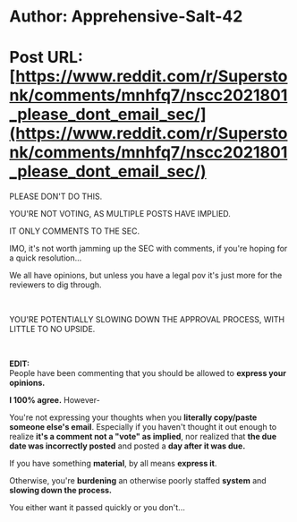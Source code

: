 # Author: Apprehensive-Salt-42
# Post URL: [https://www.reddit.com/r/Superstonk/comments/mnhfq7/nscc2021801_please_dont_email_sec/](https://www.reddit.com/r/Superstonk/comments/mnhfq7/nscc2021801_please_dont_email_sec/)


PLEASE DON'T DO THIS.

YOU'RE NOT VOTING, AS MULTIPLE POSTS HAVE IMPLIED.

IT ONLY COMMENTS TO THE SEC.

IMO, it's not worth jamming up the SEC with comments, if you're hoping for a quick resolution...

We all  have opinions, but unless you have a legal pov it's just more for the reviewers to dig through.

&#x200B;

YOU'RE POTENTIALLY SLOWING DOWN THE APPROVAL PROCESS, WITH LITTLE TO NO UPSIDE.

&#x200B;

**EDIT:**  
People have been commenting that you should be allowed to **express your opinions.** 

**I 100% agree.** However-

You're not expressing your thoughts when you **literally copy/paste someone else's email**. Especially if you haven't thought it out enough to realize **it's a comment not a "vote" as implied**, nor realized that **the due date was incorrectly posted** and posted a **day after it was due.**

If you have something **material**, by all means **express it**.

Otherwise, you're **burdening** an otherwise poorly staffed **system** and **slowing down the process.**

You either want it passed quickly or you don't...